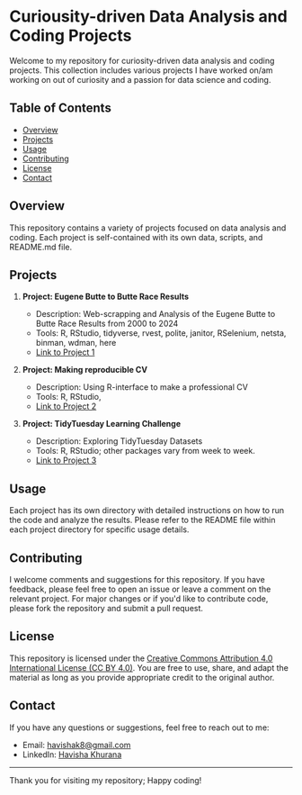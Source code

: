 # Curiousity-driven Data Analysis and Coding Projects

Welcome to my repository for curiosity-driven data analysis and coding projects. This collection includes various projects I have worked on/am working on out of curiosity and a passion for data science and coding. 

## Table of Contents

- [Overview](#overview)
- [Projects](#projects)
- [Usage](#usage)
- [Contributing](#contributing)
- [License](#license)
- [Contact](#contact)

## Overview

This repository contains a variety of projects focused on data analysis and coding. Each project is self-contained with its own data, scripts, and README.md file.

## Projects

1. **Project: Eugene Butte to Butte Race Results**
    - Description: Web-scrapping and Analysis of the Eugene Butte to Butte Race Results from 2000 to 2024
    - Tools: R, RStudio, tidyverse, rvest, polite, janitor, RSelenium, netsta, binman, wdman, here
    - [Link to Project 1](./butte_to_butte)

2. **Project: Making reproducible CV**
    - Description: Using R-interface to make a professional CV
    - Tools: R, RStudio, 
    - [Link to Project 2](./khurana_cv)

3.  **Project: TidyTuesday Learning Challenge**
    - Description: Exploring TidyTuesday Datasets 
    - Tools: R, RStudio; other packages vary from week to week.
    - [Link to Project 3](./tidytuesday)

## Usage

Each project has its own directory with detailed instructions on how to run the code and analyze the results. Please refer to the README file within each project directory for specific usage details.

## Contributing

I welcome comments and suggestions for this repository. If you have feedback, please feel free to open an issue or leave a comment on the relevant project. For major changes or if you'd like to contribute code, please fork the repository and submit a pull request. 

## License

This repository is licensed under the [Creative Commons Attribution 4.0 International License (CC BY 4.0)](https://creativecommons.org/licenses/by/4.0/). You are free to use, share, and adapt the material as long as you provide appropriate credit to the original author.

## Contact

If you have any questions or suggestions, feel free to reach out to me:

- Email: havishak8@gmail.com
- LinkedIn: [Havisha Khurana](linkedin.com/in/havisha-khurana/)

---

Thank you for visiting my repository; Happy coding!
